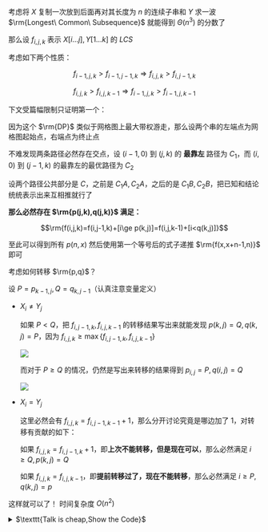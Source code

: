 考虑将 $X$ 复制一次放到后面再对其长度为 $n$ 的连续子串和 $Y$ 求一波 $\rm{Longest\ Common\ Subsequence}$  就能得到 $\Theta(n^3)$ 的分数了

那么设 $f_{i,j,k}$ 表示 $X[i\dots j],Y[1\dots k]$ 的 $LCS$

考虑如下两个性质：

$$f_{i-1,j,k}>f_{i-1,j-1,k}\Rightarrow f_{i,j,k}>f_{i,j-1,k}$$

$$f_{i,j,k}>f_{i,j,k-1}\Rightarrow f_{i-1,j,k}>f_{i-1,j,k-1}$$

下文受篇幅限制只证明第一个：

因为这个 $\rm{DP}$ 类似于网格图上最大带权游走，那么设两个串的左端点为网格图起始点，右端点为终止点

不难发现两条路径必然存在交点，设 $(i-1,0)$ 到 $(j,k)$ 的 **最靠左** 路径为 $C_1$，而 $(i,0)$ 到 $(j-1,k)$ 的最靠左的最优路径为 $C_2$

设两个路径公共部分是 $C$，之前是 $C_1A,C_2A$，之后的是 $C_1B,C_2B$，把已知和结论统统表示出来互相推就行了

**那么必然存在 $\rm{p(j,k),q(j,k)}$ 满足：**

$$\rm{f(i,j,k)=f(i,j-1,k)+[i\ge p(k,j)]=f(i,j,k-1)+[i<q(k,j)]}$$

至此可以得到所有 $p(n,x)$ 然后使用第一个等号后的式子递推 $\rm{f(x,x+n-1,n)}$ 即可

考虑如何转移 $\rm{p,q}$？

设 $P=p_{k-1,j},Q=q_{k,j-1}$（认真注意变量定义）

- $X_i\ne Y_j$ 

	如果 $P<Q$，把 $f_{i,j-1,k},f_{i,j,k-1}$ 的转移结果写出来就能发现 $p(k,j)=Q,q(k,j)=P$，因为 $f_{i,j,k}\ge \max\{f_{i,j-1,k},f_{i,j,k-1}\}$

	![](https://img2020.cnblogs.com/blog/1797571/202108/1797571-20210817060548689-317159524.png)


	而对于 $P\ge Q$ 的情况，仍然是写出来转移的结果得到 $p_{i,j}=P,q(i,j)=Q$

  ![](https://img2020.cnblogs.com/blog/1797571/202108/1797571-20210817060724567-476690381.png)

- $X_i=Y_j$

	这里必然会有 $f_{i,j,k}=f_{i,j-1,k-1}+1$，那么分开讨论究竟是哪边加了 $1$，对转移有贡献的如下：

	如果 $f_{i,j,k}=f_{i,j-1,k}+1$，即**上次不能转移，但是现在可以**，那么必然满足 $i\ge Q,p(k,j)=Q$

	如果 $f_{i,j,k}=f_{i,j,k-1}$，即**提前转移过了，现在不能转移**，那么必然满足 $i\ge P,q(k,j)=p$

这样就可以了！ 时间复杂度 $O(n^2)$

<details>
<summary>$\texttt{Talk is cheap,Show the Code}$</summary>

```cpp
const int N=2010;
int p[N][N<<1],q[N][N<<1],f[N<<1][N<<1],n,ans;
char x[N<<1],y[N];
signed main(){
	n=read(); scanf("%s%s",x+1,y+1); rep(i,1,n) x[i+n]=x[i];
	rep(i,1,n*2) p[0][i]=i+1; rep(i,1,n*2) q[0][i]=1;
	rep(i,1,n) rep(j,1,(n<<1)){
		int P=p[i-1][j],Q=q[i][j-1];
		if(P>=Q&&x[j]!=y[i]) p[i][j]=P,q[i][j]=Q;
		else p[i][j]=Q,q[i][j]=P;
	}
	rep(i,0,(n<<1)) rep(j,i,(n<<1)) f[i][j]=f[i][j-1]+(i>=p[n][j]);
	rep(i,1,n) ckmax(ans,f[i][i+n-1]); print(ans); return 0;
}
//Use The Time To Enrich This Selfclosing Youth
```
</details>
